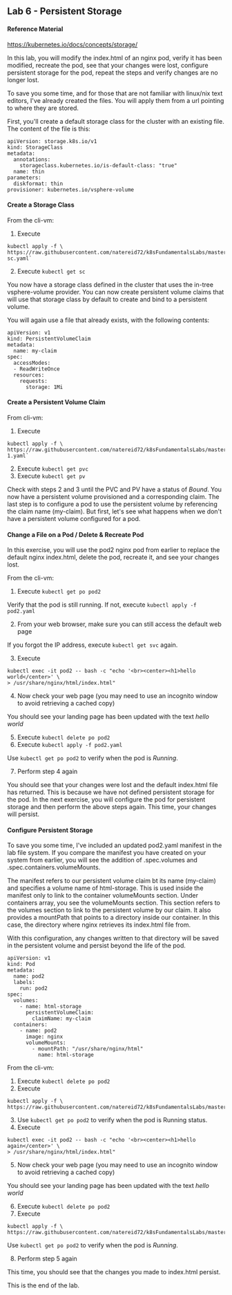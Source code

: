 ## Lab 6 - Persistent Storage

#### Reference Material
https://kubernetes.io/docs/concepts/storage/

In this lab, you will modify the index.html of an nginx pod, verify it has been modified, recreate the pod, see that your changes were lost, configure persistent storage for the pod, repeat the steps and verify changes are no longer lost. 

To save you some time, and for those that are not familiar with linux/nix text editors, I've already created the files. You will apply them from a url pointing to where they are stored.

First, you'll create a default storage class for the cluster with an existing file. The content of the file is this:

```
apiVersion: storage.k8s.io/v1
kind: StorageClass
metadata:
  annotations:
    storageclass.kubernetes.io/is-default-class: "true"
  name: thin
parameters:
  diskformat: thin
provisioner: kubernetes.io/vsphere-volume
```

#### Create a Storage Class

From the cli-vm:
1. Execute 
```
kubectl apply -f \
https://raw.githubusercontent.com/natereid72/k8sFundamentalsLabs/master/yaml/default-sc.yaml`
```
2. Execute `kubectl get sc`

You now have a storage class defined in the cluster that uses the in-tree vsphere-volume provider. You can now create persistent volume claims that will use that storage class by default to create and bind to a persistent volume.

You will again use a file that already exists, with the following contents:

```
apiVersion: v1
kind: PersistentVolumeClaim
metadata:
  name: my-claim
spec:
  accessModes:
  - ReadWriteOnce
  resources:
    requests:
      storage: 1Mi
```

#### Create a Persistent Volume Claim

From cli-vm:
1. Execute 
```
kubectl apply -f \
https://raw.githubusercontent.com/natereid72/k8sFundamentalsLabs/master/yaml/pvc-1.yaml`
```
2. Execute `kubectl get pvc`
3. Execute `kubectl get pv`

Check with steps 2 and 3 until the PVC and PV have a status of *Bound*. You now have a persistent volume provisioned and a corresponding claim. The last step is to configure a pod to use the persistent volume by referencing the claim name (my-claim). But first, let's see what happens when we don't have a persistent volume configured for a pod.

#### Change a File on a Pod / Delete & Recreate Pod

In this exercise, you will use the pod2 nginx pod from earlier to replace the default nginx index.html, delete the pod, recreate it, and see your changes lost.

From the cli-vm:
1. Execute `kubectl get po pod2`

  Verify that the pod is still running. If not, execute `kubectl apply -f pod2.yaml`

2. From your web browser, make sure you can still access the default web page

If you forgot the IP address, execute `kubectl get svc` again.

3. Execute 
```
kubectl exec -it pod2 -- bash -c "echo '<br><center><h1>hello world</center>' \
> /usr/share/nginx/html/index.html"
```
4. Now check your web page (you may need to use an incognito window to avoid retrieving a cached copy)
  
  You should see your landing page has been updated with the text *hello world*

5. Execute `kubectl delete po pod2`
6. Execute `kubectl apply -f pod2.yaml`

Use `kubectl get po pod2` to verify when the pod is *Running*.

7. Perform step 4 again

You should see that your changes were lost and the default index.html file has returned. This is because we have not defined persistent storage for the pod. In the next exercise, you will configure the pod for persistent storage and then perform the above steps again. This time, your changes will persist.

#### Configure Persistent Storage

To save you some time, I've included an updated pod2.yaml manifest in the lab file system. If you compare the manifest you have created on your system from earlier, you will see the addition of .spec.volumes and .spec.containers.volumeMounts.

The manifest refers to our persistent volume claim bt its name (my-claim) and specifies a volume name of html-storage. This is used inside the manifest only to link to the container volumeMounts section. Under containers array, you see the volumeMounts section. This section refers to the volumes section to link to the persistent volume by our claim. It also provides a mountPath that points to a directory inside our container. In this case, the directory where nginx retrieves its index.html file from.

With this configuration, any changes written to that directory will be saved in the persistent volume and persist beyond the life of the pod.

```
apiVersion: v1
kind: Pod
metadata:
  name: pod2
  labels:
    run: pod2
spec:
  volumes:
    - name: html-storage
      persistentVolumeClaim:
        claimName: my-claim
  containers:
    - name: pod2
      image: nginx
      volumeMounts:
        - mountPath: "/usr/share/nginx/html"
          name: html-storage
 ```

From the cli-vm:

1. Execute `kubectl delete po pod2`
2. Execute 
```
kubectl apply -f \
https://raw.githubusercontent.com/natereid72/k8sFundamentalsLabs/master/yaml/pod2.yaml
```
3. Use `kubectl get po pod2` to verify when the pod is Running status.
4. Execute 
```
kubectl exec -it pod2 -- bash -c "echo '<br><center><h1>hello again</center>' \
> /usr/share/nginx/html/index.html"
```
5. Now check your web page (you may need to use an incognito window to avoid retrieving a cached copy)
  
  You should see your landing page has been updated with the text *hello world*

6. Execute `kubectl delete po pod2`
7. Execute 
```
kubectl apply -f \
https://raw.githubusercontent.com/natereid72/k8sFundamentalsLabs/master/yaml/pod2.yaml
```

Use `kubectl get po pod2` to verify when the pod is *Running*.

8. Perform step 5 again

This time, you should see that the changes you made to index.html persist.

This is the end of the lab.

